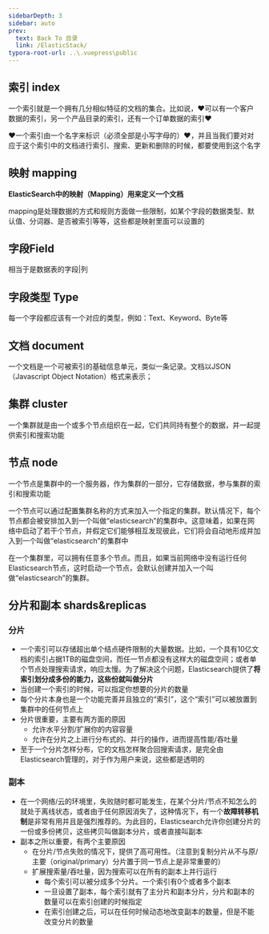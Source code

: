 ```yaml
---
sidebarDepth: 3
sidebar: auto
prev:
  text: Back To 目录
  link: /ElasticStack/
typora-root-url: ..\.vuepress\public
---
```


## **索引 index**

一个索引就是一个拥有几分相似特征的文档的集合。比如说，❤️可以有一个客户数据的索引，另一个产品目录的索引，还有一个订单数据的索引❤️

 ❤️一个索引由一个名字来标识（必须全部是小写字母的）❤️，并且当我们要对对应于这个索引中的文档进行索引、搜索、更新和删除的时候，都要使用到这个名字



## **映射 mapping**

 **ElasticSearch中的映射（Mapping）用来定义一个文档**

mapping是处理数据的方式和规则方面做一些限制，如某个字段的数据类型、默认值、分词器、是否被索引等等，这些都是映射里面可以设置的



## **字段Field**

相当于是数据表的字段|列



## **字段类型 Type**

每一个字段都应该有一个对应的类型，例如：Text、Keyword、Byte等



## **文档 document**

一个文档是一个可被索引的基础信息单元，类似一条记录。文档以JSON（Javascript Object Notation）格式来表示；



## **集群 cluster**

一个集群就是由一个或多个节点组织在一起，它们共同持有整个的数据，并一起提供索引和搜索功能



## **节点 node**

一个节点是集群中的一个服务器，作为集群的一部分，它存储数据，参与集群的索引和搜索功能

一个节点可以通过配置集群名称的方式来加入一个指定的集群。默认情况下，每个节点都会被安排加入到一个叫做“elasticsearch”的集群中。这意味着，如果在网络中启动了若干个节点，并假定它们能够相互发现彼此，它们将会自动地形成并加入到一个叫做“elasticsearch”的集群中

在一个集群里，可以拥有任意多个节点。而且，如果当前网络中没有运行任何Elasticsearch节点，这时启动一个节点，会默认创建并加入一个叫做“elasticsearch”的集群。



##  **分片和副本 shards&replicas**

### **分片**

- 一个索引可以存储超出单个结点硬件限制的大量数据。比如，一个具有10亿文档的索引占据1TB的磁盘空间，而任一节点都没有这样大的磁盘空间；或者单个节点处理搜索请求，响应太慢。为了解决这个问题，Elasticsearch提供了**将索引划分成多份的能力，这些份就叫做分片**
- 当创建一个索引的时候，可以指定你想要的分片的数量
- 每个分片本身也是一个功能完善并且独立的“索引”，这个“索引”可以被放置到集群中的任何节点上
- 分片很重要，主要有两方面的原因
  - 允许水平分割/扩展你的内容容量
  - 允许在分片之上进行分布式的、并行的操作，进而提高性能/吞吐量
- 至于一个分片怎样分布，它的文档怎样聚合回搜索请求，是完全由Elasticsearch管理的，对于作为用户来说，这些都是透明的



### **副本**

- 在一个网络/云的环境里，失败随时都可能发生，在某个分片/节点不知怎么的就处于离线状态，或者由于任何原因消失了，这种情况下，有一个**故障转移机制**是非常有用并且是强烈推荐的。为此目的，Elasticsearch允许你创建分片的一份或多份拷贝，这些拷贝叫做副本分片，或者直接叫副本
- 副本之所以重要，有两个主要原因
  - 在分片/节点失败的情况下，提供了高可用性。（注意到复制分片从不与原/主要（original/primary）分片置于同一节点上是非常重要的）
  - 扩展搜索量/吞吐量，因为搜索可以在所有的副本上并行运行
    - 每个索引可以被分成多个分片。一个索引有0个或者多个副本
    - 一旦设置了副本，每个索引就有了主分片和副本分片，分片和副本的数量可以在索引创建的时候指定
    - 在索引创建之后，可以在任何时候动态地改变副本的数量，但是不能改变分片的数量


